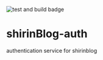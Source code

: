 ![test and build badge](https://github.com/shahab5191/shirinBlog-auth/actions/workflows/workflow.yaml/badge.svg)
# shirinBlog-auth
authentication service for shirinblog
